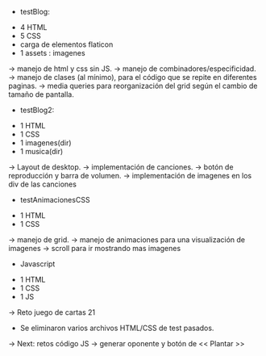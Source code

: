 * testBlog:
- 4 HTML
- 5 CSS 
- carga de elementos flaticon
- 1 assets : imagenes

→ manejo de html y css sin JS.
→ manejo de combinadores/especificidad.
→ manejo de clases (al mínimo), para el código que se repite en diferentes paginas.
→ media queries para reorganización del grid según el cambio de tamaño de pantalla.

* testBlog2:
- 1 HTML
- 1 CSS
- 1 imagenes(dir)
- 1 musica(dir)

→ Layout de desktop.
→ implementación de canciones.
→ botón de reproducción y barra de volumen.
→ implementación de imagenes en los div de las canciones

* testAnimacionesCSS
- 1 HTML
- 1 CSS

→ manejo de grid.
→ manejo de animaciones para una visualización de imagenes
    → scroll para ir mostrando mas imagenes


* Javascript
- 1 HTML
- 1 CSS
- 1 JS

→ Reto juego de cartas 21


* Se eliminaron varios archivos HTML/CSS de test pasados.

-> Next: retos código JS → generar oponente y botón de << Plantar >>
